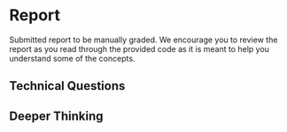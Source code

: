 # Report

Submitted report to be manually graded. We encourage you to review the report as you read through the provided
code as it is meant to help you understand some of the concepts. 

## Technical Questions




## Deeper Thinking
